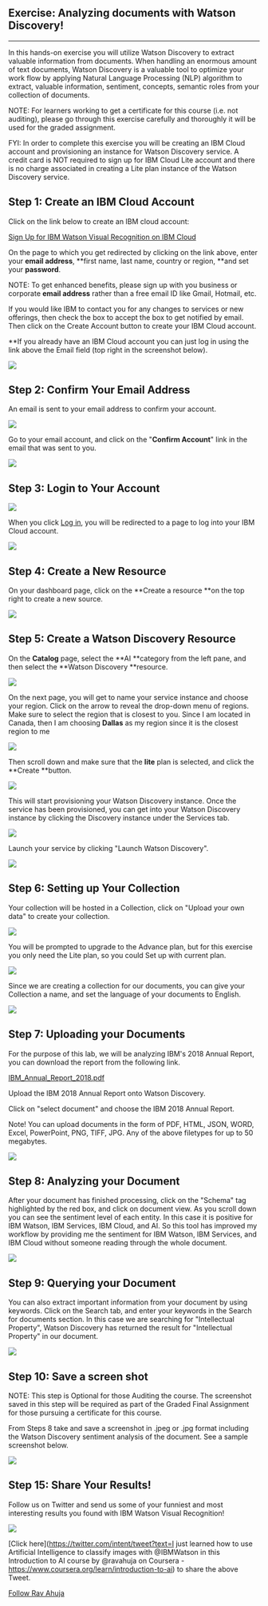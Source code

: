 ## Exercise: Analyzing documents with Watson Discovery!

*****

In this hands-on exercise you will utilize Watson Discovery to extract valuable
information from documents. When handling an enormous amount of text documents,
Watson Discovery is a valuable tool to optimize your work flow by applying
Natural Language Processing (NLP) algorithm to extract, valuable information,
sentiment, concepts, semantic roles from your collection of documents.

NOTE: For learners working to get a certificate for this course (i.e. not
auditing), please go through this exercise carefully and thoroughly it will be
used for the graded assignment.

FYI: In order to complete this exercise you will be creating an IBM Cloud
account and provisioning an instance for Watson Discovery service. A credit card
is NOT required to sign up for IBM Cloud Lite account and there is no charge
associated in creating a Lite plan instance of the Watson Discovery service.

## Step 1: Create an IBM Cloud Account

Click on the link below to create an IBM cloud account:

[Sign Up for IBM Watson Visual Recognition on IBM
Cloud](https://cocl.us/ibm_watson_visual_recognition_ai101_coursera)

On the page to which you get redirected by clicking on the link above, enter
your **email address**, **first name, last name, country or region, **and set
your **password**. 

NOTE: To get enhanced benefits, please sign up with you business or corporate
**email address** rather than a free email ID like Gmail, Hotmail, etc.

If you would like IBM to contact you for any changes to services or new
offerings, then check the box to accept the box to get notified by email. Then
click on the Create Account button to create your IBM Cloud account.

**If you already have an IBM Cloud account you can just log in using the link
above the Email field (top right in the screenshot below).



![](https://d3c33hcgiwev3.cloudfront.net/imageAssetProxy.v1/gO2crpOFEemODxK6RFJwEA_f5568cd3ef444fd6e598fd32848e1e9e_a7JG-__WEeiAgQrXx6bp4g_f1178892c3eee12618090d5c79abebb9_02_Register.png?expiry=1595376000000&hmac=LNekIUavcZHVil-_kj1YAeSAoLy5iZXPSXcaBTpZkYw)

## Step 2: Confirm Your Email Address

An email is sent to your email address to confirm your account.



![](https://d3c33hcgiwev3.cloudfront.net/imageAssetProxy.v1/msvGTJOFEemD9Q58qDY9yA_e3413b038ac86da792553c7f5c89533f_owJH7f_WEeiTKQ5ajE7PqA_4f4861e461f2895f19c17a586c258465_03_Complete_Registration.png?expiry=1595376000000&hmac=2ni-XJMs03Z45GB2pN4nlMQnxv8_6Mk3QC6RcDm35XI)

Go to your email account, and click on the "**Confirm Account**" link in the
email that was sent to you.

![](https://d3c33hcgiwev3.cloudfront.net/imageAssetProxy.v1/qmlFRf_WEeiixgqCUDoEfA_1210631e5e9fc5b42b99f4afffdae61d_04_Email_Confirmation.png?expiry=1595376000000&hmac=RJg0F9vlFGVonkdDLzXMHHqp6yxpudUfwZntkNRwi4c)

## Step 3: Login to Your Account



![](https://d3c33hcgiwev3.cloudfront.net/imageAssetProxy.v1/2iWTov_WEeiTKQ5ajE7PqA_374d994f47ec7fa09387640503bf0bb7_05_Successfully_Signed_Up.png?expiry=1595376000000&hmac=tITFou-06IVF9YNTSr4ARPS4BofjCB2HpdJhM9SMDm4)

When you click [Log in](https://cloud.ibm.com/login), you will be redirected to
a page to log into your IBM Cloud account.

![](https://d3c33hcgiwev3.cloudfront.net/imageAssetProxy.v1/5sIvPv_WEeiixgqCUDoEfA_06d7a9caeed3b8e3c0a02bd62bb2e352_06_Login_IBM.png?expiry=1595376000000&hmac=A6lPnTEKdeh1oYqMdf6euMA_4BAW9a9UBNnp-JbWxYU)





## Step 4: Create a New Resource

On your dashboard page, click on the **Create a resource **on the top right to
create a new source.

![](https://d3c33hcgiwev3.cloudfront.net/imageAssetProxy.v1/No2IA1bCEemPcBIa2xz0qA_21f10ad311d4f63b46da6fa38ff0a773_dashboard_resource.png?expiry=1595376000000&hmac=P1XA6eidD0b5SgYSy0iDdMieDZCcW6uWjUZHj6FB7ho)



## Step 5: Create a Watson Discovery Resource

On the **Catalog** page, select the **AI **category from the left pane, and then
select the **Watson Discovery **resource.

![](https://d3c33hcgiwev3.cloudfront.net/imageAssetProxy.v1/JGvxYpOIEemD9Q58qDY9yA_4a0e89a92a57ac66ccc1efb6a0db96c9_Select_Watson_Discovery.png?expiry=1595376000000&hmac=t3tJhjySjmmiMS31JjVVZnoPfvgL1Fh8FYrNzO3cROc)

On the next page, you will get to name your service instance and choose your
region. Click on the arrow to reveal the drop-down menu of regions. Make sure to
select the region that is closest to you. Since I am located in Canada, then I
am choosing **Dallas** as my region since it is the closest region to me

![](https://d3c33hcgiwev3.cloudfront.net/imageAssetProxy.v1/m6ypHJOIEemD9Q58qDY9yA_cc19abc6b55652a074052563ed7ca89c_Naming_Discovery.png?expiry=1595376000000&hmac=4YCyWIMJLNj00lZJqoMuRs-lMG4sO7yz3Cl6QQYKJTg)

Then scroll down and make sure that the **lite** plan is selected, and click the
**Create **button.

![](https://d3c33hcgiwev3.cloudfront.net/imageAssetProxy.v1/39Z2K5OIEemX8g5wksC5BA_47c0558336f2b226345f32574ab76c08_Create_Service.png?expiry=1595376000000&hmac=yzCuvvdb_rfHRb2LzGcPt0NzwDsLXT87sYbEbRdG3oY)

This will start provisioning your Watson Discovery instance. Once the service
has been provisioned, you can get into your Watson Discovery instance by
clicking the Discovery instance under the Services tab.

![](https://d3c33hcgiwev3.cloudfront.net/imageAssetProxy.v1/DH_0LZOLEembFRJWuM9x-g_9252164e9c9f54cea960e07b2d50bef7_Provision_Service.png?expiry=1595376000000&hmac=tBpYoZX34rjiUPRvNlGlUAPETus5D62N-OgBSZ1cXSc)

Launch your service by clicking "Launch Watson Discovery".

![](https://d3c33hcgiwev3.cloudfront.net/imageAssetProxy.v1/j4SaK5OLEemGqAqLppoP9A_94e511c25682293dcc9c0a981291a818_Launch_Discovery.png?expiry=1595376000000&hmac=Yo_ZdAhn63zld2LAUq6ZPUu9dn2PamH7uB-cxOR_NuU)



## Step 6: Setting up Your Collection

Your collection will be hosted in a Collection, click on "Upload your own data"
to create your collection.

![](https://d3c33hcgiwev3.cloudfront.net/imageAssetProxy.v1/NvnL4ZOOEemX8g5wksC5BA_73240f083d330c252d287a886b76cc90_Upload_Dataset.png?expiry=1595376000000&hmac=qXN6x8L2bD_MQd7opYjBA8YCAZGSJjD1Hm-oQzf_BWU)

You will be prompted to upgrade to the Advance plan, but for this exercise you
only need the Lite plan, so you could Set up with current plan.

![](https://d3c33hcgiwev3.cloudfront.net/imageAssetProxy.v1/1m5Ct5OOEemODxK6RFJwEA_393a50079592860db12fd9a47e367cb6_Set_With_Current_Plan.png?expiry=1595376000000&hmac=owL7rOSn284Y15dal9-belD5FMjI0SaD_icbqgp5_Dk)

Since we are creating a collection for our documents, you can give your
Collection a name, and set the language of your documents to English.

![](https://d3c33hcgiwev3.cloudfront.net/imageAssetProxy.v1/o5iJkJOPEemX8g5wksC5BA_6daaf7ec60d188257526266ebf3c5c73_Screen-Shot-2019-06-20-at-3.10.11-PM.png?expiry=1595376000000&hmac=rOuvdzKJGQzWjyC2x_DT3yIo364PCIJf-PGn9uinCyM)

## Step 7: Uploading your Documents

For the purpose of this lab, we will be analyzing IBM's 2018 Annual Report, you
can download the report from the following link.

[IBM_Annual_Report_2018.pdf](https://s3-api.us-geo.objectstorage.softlayer.net/cf-courses-data/CognitiveClass/IntroductionToAI/IBM_Annual_Report_2018.pdf)

Upload the IBM 2018 Annual Report onto Watson Discovery.

Click on "select document" and choose the IBM 2018 Annual Report.

Note! You can upload documents in the form of PDF, HTML, JSON, WORD, Excel,
PowerPoint, PNG, TIFF, JPG. Any of the above filetypes for up to 50 megabytes.

![](https://d3c33hcgiwev3.cloudfront.net/imageAssetProxy.v1/7phoLJOQEemM1Qp4z8fLhg_b64d3a72aa254b66d0ba310aca6269bb_Upload_Document.png?expiry=1595376000000&hmac=po5zbxlYwebVRQbruDvYu-oORDvOtIq0npY41Xf4GQU)

## Step 8: Analyzing your Document

After your document has finished processing, click on the "Schema" tag
highlighted by the red box, and click on document view. As you scroll down you
can see the sentiment level of each entity. In this case it is positive for IBM
Watson, IBM Services, IBM Cloud, and AI. So this tool has improved my workflow
by providing me the sentiment for IBM Watson, IBM Services, and IBM Cloud
without someone reading through the whole document.



![](https://d3c33hcgiwev3.cloudfront.net/imageAssetProxy.v1/oHF47JOSEemODxK6RFJwEA_28486da1a71e45fda85316b2113209a0_Analyzing_Your_Schema.png?expiry=1595376000000&hmac=kQLmfHIIyay3frgCD8kAzhp3neTpvXpQYeYJXPC1xio)

## Step 9: Querying your Document

You can also extract important information from your document by using keywords.
Click on the Search tab, and enter your keywords in the Search for documents
section. In this case we are searching for "Intellectual Property", Watson
Discovery has returned the result for "Intellectual Property" in our document.



![](https://d3c33hcgiwev3.cloudfront.net/imageAssetProxy.v1/M-CK8ZOTEemGqAqLppoP9A_6fc05e630ed49eb5f7b8753d77f4da13_Search_In_Document.png?expiry=1595376000000&hmac=UtRFd-oA29tT-UvG7iBBONYAMvSINkgdRxm5CJOvMHg)



## Step 10: Save a screen shot

NOTE: This step is Optional for those Auditing the course. The screenshot saved
in this step will be required as part of the Graded Final Assignment for those
pursuing a certificate for this course.

From Steps 8 take and save a screenshot in .jpeg or .jpg format including the
Watson Discovery sentiment analysis of the document. See a sample screenshot
below.



![](https://d3c33hcgiwev3.cloudfront.net/imageAssetProxy.v1/6BS-1JOTEemD9Q58qDY9yA_02c287e1276483d29feb2dd91e245562_Screen-Shot-2019-06-20-at-3.44.57-PM.png?expiry=1595376000000&hmac=bWFVeJWTrJk7O3xRr0TBCJTQMpqwB2tctuBNZYoMAiE)

## Step 15: Share Your Results!

Follow us on Twitter and send us some of your funniest and most interesting
results you found with IBM Watson Visual Recognition!

![](https://d3c33hcgiwev3.cloudfront.net/imageAssetProxy.v1/WVGQQ4r8EemVeg5DpI4LqA_1237efe95f1d0be3a3059cbe6667fd75_Tweet.jpg?expiry=1595376000000&hmac=NFM-qcQ6TeDi14N9pjZ5_yYZ4-Tda3BnLhirUmWcTEs)



[Click here](https://twitter.com/intent/tweet?text=I just learned how to use
Artificial Intelligence to classify images with @IBMWatson in this Introduction
to AI course by @ravahuja on Coursera -
https://www.coursera.org/learn/introduction-to-ai) to share the above Tweet.

[Follow Rav Ahuja](https://twitter.com/ravahuja)











